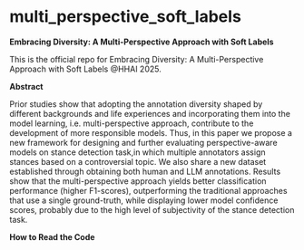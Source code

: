 # multi_perspective_soft_labels

**Embracing Diversity: A Multi-Perspective Approach with Soft Labels**

This is the official repo for Embracing Diversity: A Multi-Perspective Approach with Soft Labels @HHAI 2025.

**Abstract**

Prior studies show that adopting the annotation diversity shaped by different backgrounds and life experiences and incorporating them into the model learning, i.e. multi-perspective approach, contribute to the development of more responsible models. Thus, in this paper we propose a new framework for designing and further evaluating perspective-aware models on stance detection task,in which multiple annotators assign stances based on a controversial topic. We also share a new dataset established through obtaining both human and LLM annotations. Results show that the multi-perspective approach yields better classification performance (higher F1-scores), outperforming the traditional approaches that use a single ground-truth, while displaying lower model confidence scores, probably due to the high level of subjectivity of the stance detection task.

**How to Read the Code**

